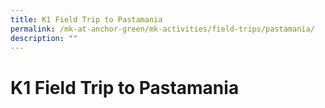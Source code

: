 ```yaml
---
title: K1 Field Trip to Pastamania
permalink: /mk-at-anchor-green/mk-activities/field-trips/pastamania/
description: ""
---
```

# K1 Field Trip to Pastamania

